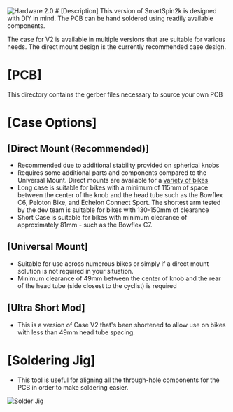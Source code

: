 <img src="/Pictures/Version2.0.jpg" alt="Hardware 2.0"/> 
# [Description]
This version of SmartSpin2k is designed with DIY in mind.  The PCB can be hand soldered using readily available components.  

The case for V2 is available in multiple versions that are suitable for various needs.  The direct mount design is the currently recommended case design.

# [PCB]
This directory contains the gerber files necessary to source your own PCB

# [Case Options]
## [Direct Mount (Recommended)]
- Recommended due to additional stability provided on spherical knobs
- Requires some additional parts and components compared to the Universal Mount.  Direct mounts are available for a [variety of bikes](/Hardware/Common%20Assets/Bike%20Mount/)
- Long case is suitable for bikes with a minimum of 115mm of space between the center of the knob and the head tube such as the Bowflex C6, Peloton Bike, and Echelon Connect Sport.  The shortest arm tested by the dev team is suitable for bikes with 130-150mm of clearance
- Short Case is suitable for bikes with minimum clearance of approximately 81mm - such as the Bowflex C7.  

## [Universal Mount]
- Suitable for use across numerous bikes or simply if a direct mount solution is not required in your situation.
- Minimum clearance of 49mm between the center of knob and the rear of the head tube (side closest to the cyclist)  is required

## [Ultra Short Mod]
- This is a version of Case V2 that's been shortened to allow use on bikes with less than 49mm head tube spacing. 

# [Soldering Jig]
- This tool is useful for aligning all the through-hole components for the PCB in order to make soldering easier.  
<img src="/Pictures/solder_jig_assembly.jpg" alt="Solder Jig"/> 